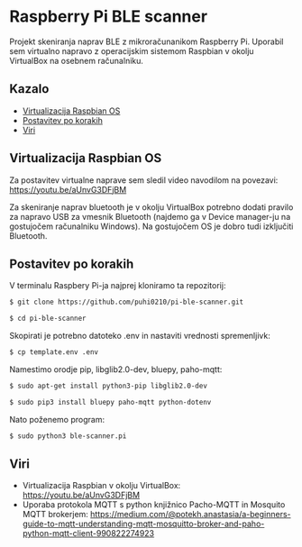 # Raspberry Pi BLE scanner
Projekt skeniranja naprav BLE z mikroračunanikom Raspberry Pi. Uporabil sem virtualno napravo z operacijskim sistemom Raspbian v okolju VirtualBox na osebnem računalniku.

## Kazalo
- [Virtualizacija Raspbian OS](#VM)
- [Postavitev po korakih](#steps)
- [Viri](#sources)


## Virtualizacija Raspbian OS <a name=VM></a>
Za postavitev virtualne naprave sem sledil video navodilom na povezavi: https://youtu.be/aUnvG3DFjBM

Za skeniranje naprav bluetooth je v okolju VirtualBox potrebno dodati pravilo za napravo USB za vmesnik Bluetooth (najdemo ga v Device manager-ju na gostujočem računalniku Windows). Na gostujočem OS je dobro tudi izključiti Bluetooth.

## Postavitev po korakih <a name=steps></a>
V terminalu Raspbery Pi-ja najprej kloniramo ta repozitorij:
```bash
$ git clone https://github.com/puhi0210/pi-ble-scanner.git

$ cd pi-ble-scanner
```
Skopirati je potrebno datoteko .env in nastaviti vrednosti spremenljivk:
```bash
$ cp template.env .env
```


Namestimo orodje pip, libglib2.0-dev, bluepy, paho-mqtt:
```bash
$ sudo apt-get install python3-pip libglib2.0-dev

$ sudo pip3 install bluepy paho-mqtt python-dotenv
```

Nato poženemo program:
```bash
$ sudo python3 ble-scanner.pi
```


## Viri <a name=sources></a>
- Virtualizacija Raspbian v okolju VirtualBox: https://youtu.be/aUnvG3DFjBM
- Uporaba protokola MQTT s python knjižnico Pacho-MQTT in Mosquito MQTT brokerjem: https://medium.com/@potekh.anastasia/a-beginners-guide-to-mqtt-understanding-mqtt-mosquitto-broker-and-paho-python-mqtt-client-990822274923